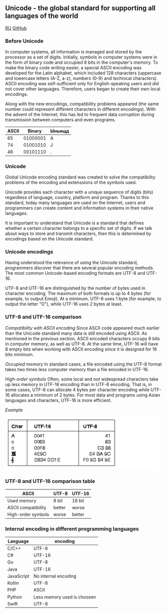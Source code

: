 ## Unicode - the global standard for supporting all languages of the world
[RU](https://mirzhana.github.io/encodings/index_eng)   [GitHub](https://github.com/Mirzhana/encodings/)

### Before **Unicode**

In computer systems, all information is managed and stored by the processor as a set of digits. Initially, symbols in computer systems were in the form of binary code and occupied 8 bits in the computer's memory. To make the binary code writing easier, a special ASCII encoding was developed for the Latin alphabet, which included 128 characters (uppercase and lowercase letters (A-Z, a-z), numbers (0-9) and technical characters). ASCII encoding was self-sufficient only for English-speaking users and did not cover other languages. Therefore, users began to create their own local encodings.

Along with the new encodings, compatibility problems appeared (the same number could represent different characters in different encodings). With the advent of the Internet, this has led to frequent data corruption during transmission between computers and even programs.



 ASCII| Binary    | Ыньищд
------| ---------| ----
65| 01000001|A
74| 01001010 |J
46| 00101110 |.


### **Unicode**

Global Unicode encoding standard was created to solve the compatibility problems of the encoding and extenssions of the symbols used.

Unicode provides each character with a unique sequence of digits (bits) regardless of language, country, platform and program. Thanks to this standard, today many languages are used on the Internet, users and programmers can create content and information systems in their native languages.

It is important to understand that Unicode is a standard that defines whether a certain character belongs to a specific set of digits. If we talk about ways to store and transmit characters, then this is determined by encodings based on the Unicode standard.

### **Unicode** encodings

Having understood the relevance of using the Unicode standard, programmers discover that there are several popular encoding methods. The most common Unicode-based encoding formats are UTF-8 and UTF-16.

UTF-8 and UTF-16 are distinguished by the number of bytes used in character encoding. The maximum of both formats is up to 4 bytes (for example, to output Emoji). At a minimum, UTF-8 uses 1 byte (for example, to output the letter "O"), while UTF-16 uses 2 bytes at least.

### **UTF-8** and **UTF-16** comparison

_Compatibility with ASCII encoding_
Since ASCII code appeared much earlier than the Unicode standard many data is still encoded using ASCII. As mentioned in the previous section, ASCII encoded characters occupy 8 bits in computer memory, as well as UTF-8. At the same time, UTF-16 will have 8 empty bits when working with ASCII encoding since it is designed for 16 bits minimum.

_Occupied memory_
In standard cases, a file encoded using the UTF-8 format takes two times less computer memory than a file encoded in UTF-16.

_High-order symbols_
Often, some local and not widespread characters take up less memory in UTF-16 encoding than in UTF-8 encoding. That is, in some cases, UTF-8 can allocate 4 bytes per character encoding while UTF-16 allocates a minimum of 2 bytes. For most data and programs using Asian languages and characters, UTF-16 is more efficient.

_Example_

![alt text](https://github.com/Mirzhana/encodings/blob/master/img/example.jpg?raw=true " ")



### **UTF-8** and **UTF-16** comparison table
 ASCII             | UTF-8    | UTF-16
-------------------| ---------| ----
Used memory | 8 bit |16 bit
ASCII compatibility| better | worse
High-order symbols| worse |better



### Internal encoding in different programming languages
 Language             | encoding   
-------------------| ---------
C/C++| UTF-8
C#		|UTF-16
Go	|	UTF-8
Java	|	 UTF-16
JavaScript |	No internal encoding
Kotlin	|	UTF-8
PHP		| ASCII
Python	| Less memory used is choosen
Swift	|	UTF-8


